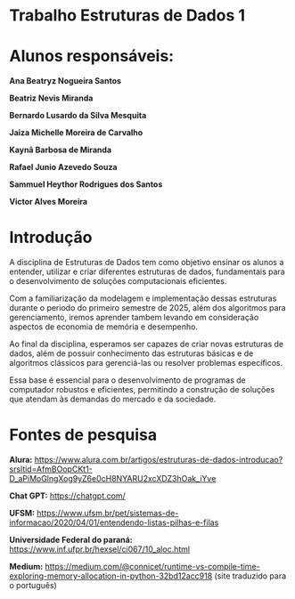 # Trabalho Estruturas de Dados 1

# Alunos responsáveis:

**Ana Beatryz Nogueira Santos**

**Beatriz Nevis Miranda**

**Bernardo Lusardo da Silva Mesquita**

**Jaiza Michelle Moreira de Carvalho**

**Kaynã Barbosa de Miranda**

**Rafael Junio Azevedo Souza**

**Sammuel Heythor Rodrigues dos Santos**

**Victor Alves Moreira**


# Introdução

A disciplina de Estruturas de Dados tem como objetivo ensinar os alunos a entender, utilizar e criar diferentes estruturas de dados, fundamentais para o desenvolvimento de soluções computacionais eficientes. 

Com a familiarização da modelagem e implementação dessas estruturas durante o periodo do primeiro semestre de 2025, além dos algoritmos para gerenciamento, iremos aprender tambem levando em consideração aspectos de economia de memória e desempenho. 

Ao final da disciplina, esperamos ser capazes de criar novas estruturas de dados, além de possuir conhecimento das estruturas básicas e de algoritmos clássicos para gerenciá-las ou resolver problemas específicos. 

 Essa base é essencial para o desenvolvimento de programas de computador robustos e eficientes, permitindo a construção de soluções que atendam às demandas do mercado e da sociedade.

# Fontes de pesquisa

**Alura:** https://www.alura.com.br/artigos/estruturas-de-dados-introducao?srsltid=AfmBOopCKt1-D_aPiMoGlngXog9yZ6e0cH8NYARU2xcXDZ3hOak_iYve

**Chat GPT:** https://chatgpt.com/

**UFSM:** https://www.ufsm.br/pet/sistemas-de-informacao/2020/04/01/entendendo-listas-pilhas-e-filas

**Universidade Federal do paraná:** https://www.inf.ufpr.br/hexsel/ci067/10_aloc.html

**Medium:** https://medium.com/@connicet/runtime-vs-compile-time-exploring-memory-allocation-in-python-32bd12acc918 (site traduzido para o português)
